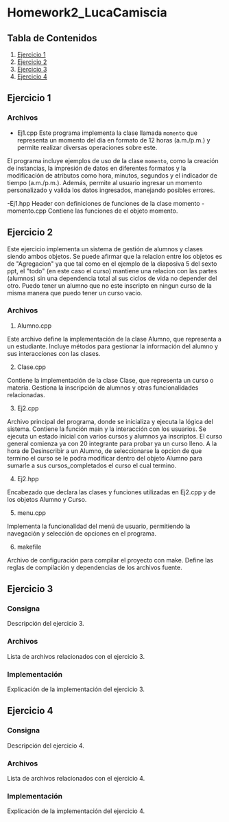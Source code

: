 # Homework2_LucaCamiscia
## Tabla de Contenidos
1. [Ejercicio 1](#ejercicio-1)
2. [Ejercicio 2](#ejercicio-2)
3. [Ejercicio 3](#ejercicio-3)
4. [Ejercicio 4](#ejercicio-4)

## Ejercicio 1
### Archivos
- Ej1.cpp 
Este programa implementa la clase llamada `momento` que representa un momento del día en formato de 12 horas (a.m./p.m.) y permite realizar diversas operaciones sobre este.

El programa incluye ejemplos de uso de la clase `momento`, como la creación de instancias, la impresión de datos en diferentes formatos y la modificación de atributos como hora, minutos, segundos y el indicador de tiempo (a.m./p.m.). Además, permite al usuario ingresar un momento personalizado y valida los datos ingresados, manejando posibles errores.

-Ej1.hpp 
Header con definiciones de funciones de la clase momento
-momento.cpp
Contiene las funciones de el objeto momento.

## Ejercicio 2
Este ejercicio implementa un sistema de gestión de alumnos y clases siendo ambos objetos. Se puede afirmar que la relacion entre los objetos es de "Agregacion" ya que tal como en el ejemplo de la diaposiva 5 del sexto ppt, el "todo" (en este caso el curso) mantiene una relacion con las partes (alumnos) sin una dependencia total al sus ciclos de vida no depender del otro. Puedo tener un alumno que no este inscripto en ningun curso de la misma manera que puedo tener un curso vacio.  
### Archivos

1. Alumno.cpp

Este archivo define la implementación de la clase Alumno, que representa a un estudiante. Incluye métodos para gestionar la información del alumno y sus interacciones con las clases. 

2. Clase.cpp

Contiene la implementación de la clase Clase, que representa un curso o materia. Gestiona la inscripción de alumnos y otras funcionalidades relacionadas. 

3. Ej2.cpp

Archivo principal del programa, donde se inicializa y ejecuta la lógica del sistema. Contiene la función main y la interacción con los usuarios. Se ejecuta un estado inicial con varios cursos y alumnos ya inscriptos. El curso general comienza ya con 20 integrante para probar ya un curso lleno. A la hora de Desinscribir a un Alumno, de seleccionarse la opcion de que termino el curso se le podra modificar dentro del objeto Alumno para sumarle a sus cursos_completados el curso el cual termino.

4. Ej2.hpp

Encabezado que declara las clases y funciones utilizadas en Ej2.cpp y de los objetos Alumno y Curso.

5. menu.cpp

Implementa la funcionalidad del menú de usuario, permitiendo la navegación y selección de opciones en el programa.

6. makefile

Archivo de configuración para compilar el proyecto con make. Define las reglas de compilación y dependencias de los archivos fuente.


## Ejercicio 3
### Consigna
Descripción del ejercicio 3.

### Archivos
Lista de archivos relacionados con el ejercicio 3.

### Implementación
Explicación de la implementación del ejercicio 3.

## Ejercicio 4
### Consigna
Descripción del ejercicio 4.

### Archivos
Lista de archivos relacionados con el ejercicio 4.

### Implementación
Explicación de la implementación del ejercicio 4.
